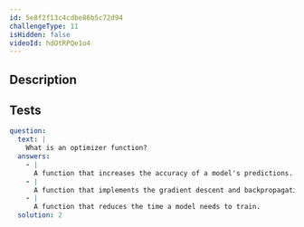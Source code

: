 ```yaml
---
id: 5e8f2f13c4cdbe86b5c72d94
challengeType: 11
isHidden: false
videoId: hdOtRPQe1o4
---
```


## Description

<section id='description'>
</section>

## Tests

<section id='tests'>

```yml
question:
  text: |
    What is an optimizer function?
  answers:
    - |
      A function that increases the accuracy of a model's predictions.
    - |
      A function that implements the gradient descent and backpropagation algorithms for you.
    - |
      A function that reduces the time a model needs to train.
  solution: 2
```

</section>
